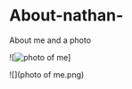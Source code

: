 # About-nathan-
About me and a photo 


![![photo of me](https://user-images.githubusercontent.com/71852993/95919992-96150d80-0d7c-11eb-8199-8f92ddb92e2e.JPG)]



![](photo of me.png) 
